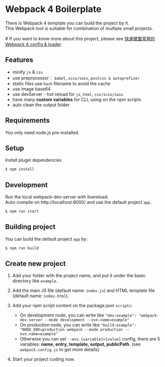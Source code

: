 # Webpack 4 Boilerplate
There is Webpack 4 template you can build the project by it.<br>
This Webpack tool is suitable for combination of multiple small projects.

\# If you want to know more about this project, please see [快速建置常用的 Webpack 4 config & loader](https://github.com/VisionYi/blog/issues/2).

## Features
- minify `js` & `css`
- use preprocessor： `babel`, `scss/sass`, `postcss & autoprefixer`
- static files use `hash` filename to avoid the cache
- use image base64
- use devServer - hot reload for `js`, `html`, `css/scss/sass`
- have many **custom variables** for CLI, using on the npm scripts
- auto clean the output folder

## Requirements
You only need node.js pre-installed.

## Setup
Install plugin dependencies
```bash
$ npm install
```

## Development
Run the local webpack-dev-server with livereload.<br>
Auto-compile on http://localhost:8000/ and use the default project `app`.
```bash
$ npm run start
```

## Building project
You can build the default project `app` by:
```bash
$ npm run build
```

## Create new project
1. Add your folder with the project name, and put it under the basic directory like `example`.

2. Add the main JS file (default name: `index.js`) and HTML template file (default name: `index.html`).

3. Add your npm script content on the package.json `scripts`:
   - On development node, you can write like `"dev:example": "webpack-dev-server --mode development --evn.name=example"`
   - On production node, you can write like `"build:example": "NODE_ENV=production webpack --mode production --evn.name=example"`
   - Otherwise you can set `--env.{variable}={value}` config, there are 5 variables: **name, entry, template, output, publicPath**. (see `webpack.config.js` to get more details)

4. Start your project coding now.

